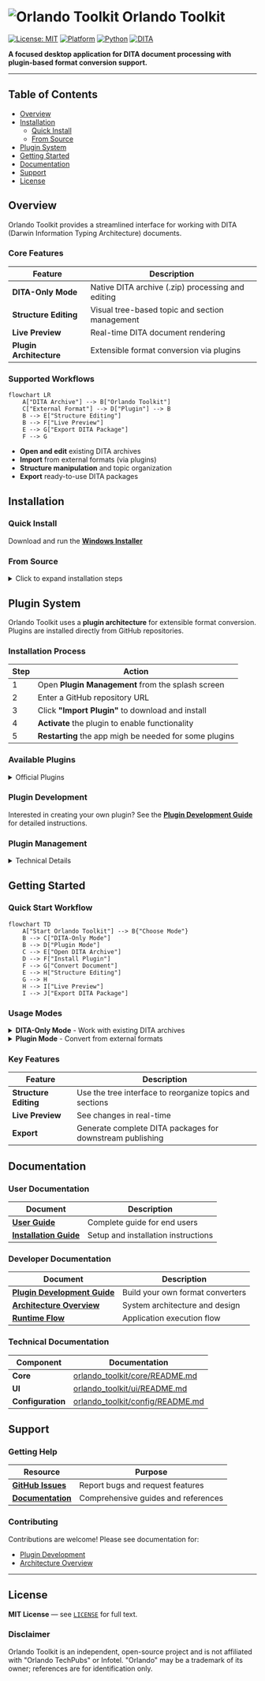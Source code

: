 # ![Orlando Toolkit](https://github.com/user-attachments/assets/15f610f5-52c0-43c3-93fc-37ae5be11d13) Orlando Toolkit

[![License: MIT](https://img.shields.io/badge/License-MIT-yellow.svg)](LICENSE)
[![Platform](https://img.shields.io/badge/platform-Windows%20%7C%20Linux%20%7C%20macOS-lightgrey)](#installation)
[![Python](https://img.shields.io/badge/python-3.7+-blue)](requirements.txt)
[![DITA](https://img.shields.io/badge/DITA-compatible-green)](#overview)

**A focused desktop application for DITA document processing with plugin-based format conversion support.**

---

## Table of Contents

- [Overview](#overview)
- [Installation](#installation)
  - [Quick Install](#quick-install)
  - [From Source](#from-source)
- [Plugin System](#plugin-system)
- [Getting Started](#getting-started)
- [Documentation](#documentation)
- [Support](#support)
- [License](#license)

## Overview

Orlando Toolkit provides a streamlined interface for working with DITA (Darwin Information Typing Architecture) documents.

### Core Features

| Feature | Description |
|---------|-------------|
| **DITA-Only Mode** | Native DITA archive (.zip) processing and editing |
| **Structure Editing** | Visual tree-based topic and section management |
| **Live Preview** | Real-time DITA document rendering |
| **Plugin Architecture** | Extensible format conversion via plugins |

### Supported Workflows

```mermaid
flowchart LR
    A["DITA Archive"] --> B["Orlando Toolkit"]
    C["External Format"] --> D["Plugin"] --> B
    B --> E["Structure Editing"]
    B --> F["Live Preview"]
    E --> G["Export DITA Package"]
    F --> G
```

- **Open and edit** existing DITA archives
- **Import** from external formats (via plugins)
- **Structure manipulation** and topic organization
- **Export** ready-to-use DITA packages

## Installation

### Quick Install

Download and run the [**Windows Installer**](https://github.com/Orsso/orlando-toolkit/releases/download/Installer/OTK_Installer.bat)

### From Source

<details>
<summary>Click to expand installation steps</summary>

#### Prerequisites
- Python 3.7 or higher
- Git (for cloning the repository)

#### Steps

1. **Clone the repository**
   ```bash
   git clone https://github.com/Orsso/orlando-toolkit
   cd orlando-toolkit
   ```

2. **Install dependencies**
   ```bash
   python -m pip install -r requirements.txt
   ```

3. **Run the application**
   ```bash
   python run.py
   ```

#### Troubleshooting
- Ensure Python is in your PATH
- On Unix systems, you may need to install additional dependencies
- Check the [Support](#support) section for common issues

</details>

## Plugin System

Orlando Toolkit uses a **plugin architecture** for extensible format conversion. Plugins are installed directly from GitHub repositories.

### Installation Process

| Step | Action |
|------|--------|
| 1 | Open **Plugin Management** from the splash screen |
| 2 | Enter a GitHub repository URL |
| 3 | Click **"Import Plugin"** to download and install |
| 4 | **Activate** the plugin to enable functionality |
| 5 | **Restarting** the app migh be needed for some plugins |

### Available Plugins

<details>
<summary>Official Plugins</summary>

| Plugin | Repository | Description |
|--------|------------|-------------|
| **DOCX Plugin** | [orlando-docx-plugin](https://github.com/orsso/orlando-docx-plugin) | Convert Microsoft Word documents to DITA |
| **Video Library Plugin** | [orlando-video-plugin](https://github.com/orsso/orlando-video-plugin) | Convert video files to DITA with inline preview |

</details>

### Plugin Development

Interested in creating your own plugin? See the [**Plugin Development Guide**](docs/PLUGIN_DEVELOPMENT_GUIDE.md) for detailed instructions.

### Plugin Management

<details>
<summary>Technical Details</summary>

#### Installation Location
- **Unix**: `~/.orlando_toolkit/plugins/`
- **Windows**: `%LOCALAPPDATA%\OrlandoToolkit\plugins`

#### Architecture
- Each plugin is a standalone GitHub repository
- Complete packaging with dependencies
- Version management through repository tags

#### Compatibility Note
> **Warning**: Plugins are primarily tested on Windows. Unix-based systems may require additional configuration. 	¯\_(ツ)_/¯

</details>

## Getting Started

### Quick Start Workflow

```mermaid
flowchart TD
    A["Start Orlando Toolkit"] --> B{"Choose Mode"}
    B --> C["DITA-Only Mode"]
    B --> D["Plugin Mode"]
    C --> E["Open DITA Archive"]
    D --> F["Install Plugin"]
    F --> G["Convert Document"]
    E --> H["Structure Editing"]
    G --> H
    H --> I["Live Preview"]
    I --> J["Export DITA Package"]
```

### Usage Modes

<details>
<summary><strong>DITA-Only Mode</strong> - Work with existing DITA archives</summary>

1. Launch Orlando Toolkit
2. Select **"Process DITA Archive"**
3. Choose your `.zip` DITA archive
4. Edit structure and content
5. Export updated archive

</details>

<details>
<summary><strong>Plugin Mode</strong> - Convert from external formats</summary>

1. **Install required plugins** for your format
2. Select **"Convert Document"**
3. Choose your source file (DOCX, PDF, etc.)
4. Review and edit the conversion
5. Export as DITA archive

</details>

### Key Features

| Feature | Description |
|---------|-------------|
| **Structure Editing** | Use the tree interface to reorganize topics and sections |
| **Live Preview** | See changes in real-time |
| **Export** | Generate complete DITA packages for downstream publishing |

## Documentation

### User Documentation

| Document | Description |
|----------|-------------|
| [**User Guide**](docs/user_guide.md) | Complete guide for end users |
| [**Installation Guide**](#installation) | Setup and installation instructions |

### Developer Documentation

| Document | Description |
|----------|-------------|
| [**Plugin Development Guide**](docs/PLUGIN_DEVELOPMENT_GUIDE.md) | Build your own format converters |
| [**Architecture Overview**](docs/architecture_overview.md) | System architecture and design |
| [**Runtime Flow**](docs/runtime_flow.md) | Application execution flow |

### Technical Documentation

| Component | Documentation |
|-----------|---------------|
| **Core** | [orlando_toolkit/core/README.md](orlando_toolkit/core/README.md) |
| **UI** | [orlando_toolkit/ui/README.md](orlando_toolkit/ui/README.md) |
| **Configuration** | [orlando_toolkit/config/README.md](orlando_toolkit/config/README.md) |

## Support

### Getting Help

| Resource | Purpose |
|----------|----------|
| [**GitHub Issues**](https://github.com/Orsso/orlando-toolkit/issues) | Report bugs and request features |
| [**Documentation**](#documentation) | Comprehensive guides and references |

### Contributing

Contributions are welcome! Please see documentation for:
- [Plugin Development](docs/PLUGIN_DEVELOPMENT_GUIDE.md)
- [Architecture Overview](docs/architecture_overview.md)

---

## License

**MIT License** — see [`LICENSE`](LICENSE) for full text.

### Disclaimer

Orlando Toolkit is an independent, open-source project and is not affiliated with "Orlando TechPubs" or Infotel. "Orlando" may be a trademark of its owner; references are for identification only.
